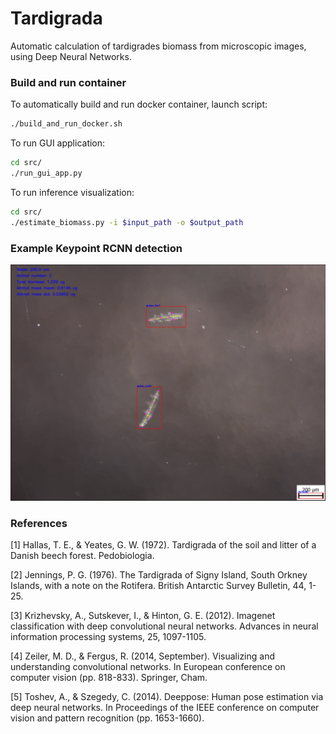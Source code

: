# Tardigrada
Automatic calculation of tardigrades biomass from microscopic images, using Deep Neural Networks.

### Build and run container
To automatically build and run docker container, launch script:
```bash
./build_and_run_docker.sh
```

To run GUI application:
```bash
cd src/
./run_gui_app.py
````

To run inference visualization:
```bash
cd src/
./estimate_biomass.py -i $input_path -o $output_path
```


### Example Keypoint RCNN detection

<p align="center"> 
<img src="images/keypoint_rcnn_detection.jpg">
</p>

### References
[1] Hallas, T. E., & Yeates, G. W. (1972). Tardigrada of the soil and litter of a Danish beech forest. Pedobiologia.

[2] Jennings, P. G. (1976). The Tardigrada of Signy Island, South Orkney Islands, with a note on the Rotifera.
British Antarctic Survey Bulletin, 44, 1-25.

[3] Krizhevsky, A., Sutskever, I., & Hinton, G. E. (2012). 
Imagenet classification with deep convolutional neural networks.
Advances in neural information processing systems, 25, 1097-1105. 

[4] Zeiler, M. D., & Fergus, R. (2014, September). Visualizing and understanding convolutional networks. 
In European conference on computer vision (pp. 818-833). Springer, Cham.

[5] Toshev, A., & Szegedy, C. (2014). Deeppose: Human pose estimation via deep neural networks.
In Proceedings of the IEEE conference on computer vision and pattern recognition (pp. 1653-1660).